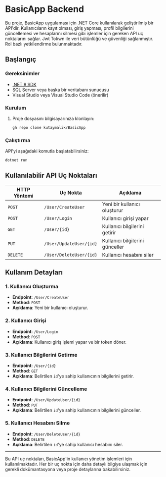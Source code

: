 # BasicApp Backend

Bu proje, BasicApp uygulaması için .NET Core kullanılarak geliştirilmiş bir API'dir. Kullanıcıların kayıt olması, giriş yapması, profil bilgilerini güncellemesi ve hesaplarını silmesi gibi işlemler için gereken API uç noktalarını sağlar. Jwt Tokwn ile veri bütünlüğü ve güvenliği sağlanmıştır. Rol bazlı yetkilendirme bulunmaktadır.

## Başlangıç

### Gereksinimler

- [.NET 8 SDK](https://dotnet.microsoft.com/download/dotnet/8.0)
- SQL Server veya başka bir veritabanı sunucusu
- Visual Studio veya Visual Studio Code (önerilir)

### Kurulum

1. Proje dosyasını bilgisayarınıza klonlayın:
    ```bash
    gh repo clone kutaymalik/BasicApp
    ```

### Çalıştırma

API'yi aşağıdaki komutla başlatabilirsiniz:
```bash
dotnet run
```
## Kullanılabilir API Uç Noktaları

| HTTP Yöntemi | Uç Nokta               | Açıklama                      |
|--------------|------------------------|--------------------------------|
| `POST`       | `/User/CreateUser`     | Yeni bir kullanıcı oluşturur   |
| `POST`       | `/User/Login`          | Kullanıcı girişi yapar         |
| `GET`        | `/User/{id}`           | Kullanıcı bilgilerini getirir  |
| `PUT`        | `/User/UpdateUser/{id}`| Kullanıcı bilgilerini günceller |
| `DELETE`     | `/User/DeleteUser/{id}`| Kullanıcı hesabını siler       |

## Kullanım Detayları

### 1. Kullanıcı Oluşturma
- **Endpoint**: `/User/CreateUser`
- **Method**: `POST`
- **Açıklama**: Yeni bir kullanıcı oluşturur.

### 2. Kullanıcı Girişi
- **Endpoint**: `/User/Login`
- **Method**: `POST`
- **Açıklama**: Kullanıcı giriş işlemi yapar ve bir token döner.

### 3. Kullanıcı Bilgilerini Getirme
- **Endpoint**: `/User/{id}`
- **Method**: `GET`
- **Açıklama**: Belirtilen `id`'ye sahip kullanıcının bilgilerini getirir.

### 4. Kullanıcı Bilgilerini Güncelleme
- **Endpoint**: `/User/UpdateUser/{id}`
- **Method**: `PUT`
- **Açıklama**: Belirtilen `id`'ye sahip kullanıcının bilgilerini günceller.

### 5. Kullanıcı Hesabını Silme
- **Endpoint**: `/User/DeleteUser/{id}`
- **Method**: `DELETE`
- **Açıklama**: Belirtilen `id`'ye sahip kullanıcı hesabını siler.

---

Bu API uç noktaları, BasicApp'in kullanıcı yönetim işlemleri için kullanılmaktadır. Her bir uç nokta için daha detaylı bilgiye ulaşmak için gerekli dokümantasyona veya proje detaylarına bakabilirsiniz.

